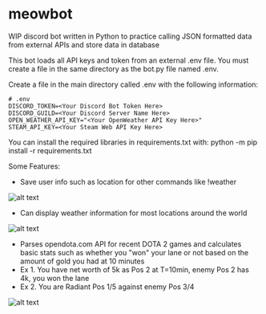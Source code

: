 # meowbot
WIP discord bot written in Python to practice calling JSON formatted data from external APIs and store data in database


This bot loads all API keys and token from an external .env file.
You must create a file in the same directory as the bot.py file named .env.

Create a file in the main directory called .env with the following information:
    
    # .env
    DISCORD_TOKEN=<Your Discord Bot Token Here>
    DISCORD_GUILD=<Your Discord Server Name Here>
    OPEN_WEATHER_API_KEY="<Your OpenWeather API Key Here>"
    STEAM_API_KEY=<Your Steam Web API Key Here>
  
You can install the required libraries in requirements.txt with: python -m pip install -r requirements.txt

Some Features:
- Save user info such as location for other commands like !weather

![alt text](https://i.imgur.com/KsnNCyU.png)

- Can display weather information for most locations around the world

![alt text](https://i.imgur.com/HFjffhN.png)

- Parses opendota.com API for recent DOTA 2 games and calculates basic stats such as whether you "won" your lane or not based on the amount of gold you had at 10 minutes
- Ex 1. You have net worth of 5k as Pos 2 at T=10min, enemy Pos 2 has 4k, you won the lane
- Ex 2. You are Radiant Pos 1/5 against enemy Pos 3/4

![alt text](https://i.imgur.com/s5EGm8n.png)

